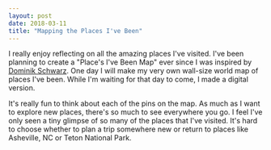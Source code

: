 ```yaml
---
layout: post
date: 2018-03-11
title: "Mapping the Places I've Been"
---
```


<!--excerpt.start-->
I really enjoy reflecting on all the amazing places I've visited. I've been planning to create a "Place's I've Been Map" ever since I was inspired by [Dominik Schwarz](http://www.dominik-schwarz.net/potpourri/worldmap/). One day I will make my very own wall-size world map of places I've been. While I'm waiting for that day to come, I made a digital version.
<!--excerpt.end-->

It's really fun to think about each of the pins on the map. As much as I want to explore new places, there's so much to see everywhere you go. I feel I've only seen a tiny glimpse of so many of the places that I've visited. It's hard to choose whether to plan a trip somewhere new or return to places like Asheville, NC or Teton National Park.


<div id='map' style='width: 100%; height: 350px;'></div>
<script src="{{ site.github.url }}/public/places.js"></script>
<script>
	var map;
	function initMap() {
		map = new google.maps.Map(document.getElementById('map'), {
			center: {lat: 40.023754, lng: -98.858601},
			zoom: 3
		});

		var pinIcon = new google.maps.MarkerImage("http://chart.apis.google.com/chart?chst=d_map_pin_letter&chld=%E2%80%A2|ff776b",
			null, null, null, new google.maps.Size(15, 25)); 

		for (i = 0; i < places.length; i++) {
			let place = places[i];
			var marker = new google.maps.Marker({
				position: {lat: place.lat, lng:place.lng},
				map: map,
				title: place.name,
				icon: pinIcon
			});
		}
	}
</script>
<script src="https://maps.googleapis.com/maps/api/js?key=AIzaSyAAEqG5BJWqkI5lYTqE2BBkQzXrQjUifDg&callback=initMap" async defer></script>
